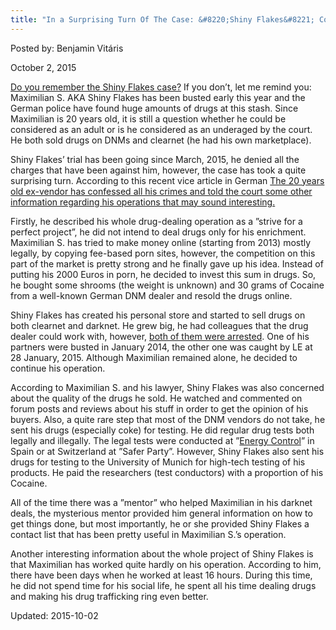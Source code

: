```yaml
---
title: "In a Surprising Turn Of The Case: &#8220;Shiny Flakes&#8221; Confessed"
---
```


Posted by: Benjamin Vitáris 

<span>October 2, 2015</span>





<p><a href="/2015/03/12/shiny-flakes-bust-38-houses-raided/">Do you remember the Shiny Flakes case?</a> If you don’t, let me remind you: Maximilian S. AKA Shiny Flakes has been busted early this year and the German police have found huge amounts of drugs at this stash. Since Maximilian is 20 years old, it is still a question whether he could be considered as an adult or is he considered as an underaged by the court. He both sold drugs on DNMs and clearnet (he had his own marketplace).</p>
<p>Shiny Flakes’ trial has been going since March, 2015, he denied all the charges that have been against him, however, the case has took a quite surprising turn. According to this recent vice article in German <a href="http://motherboard.vice.com/de/read/ueberraschende-wende-im-shiny-flakes-prozess-maximilian-s-sagt-aus-555">The 20 years old ex-vendor has confessed all his crimes and told the court some other information regarding his operations that may sound interesting.</a></p>
<p>Firstly, he described his whole drug-dealing operation as a ”strive for a perfect project”, he did not intend to deal drugs only for his enrichment. Maximilian S. has tried to make money online (starting from 2013) mostly legally, by copying fee-based porn sites, however, the competition on this part of the market is pretty strong and he finally gave up his idea. Instead of putting his 2000 Euros in porn, he decided to invest this sum in drugs. So, he bought some shrooms (the weight is unknown) and 30 grams of Cocaine from a well-known German DNM dealer and resold the drugs online.</p>
<p>Shiny Flakes has created his personal store and started to sell drugs on both clearnet and darknet. He grew big, he had colleagues that the drug dealer could work with, however, <a href="/2015/06/09/5-arrested-dutch-vendors-for-pre-trial-detention/">both of them were arrested</a>. One of his partners were busted in January 2014, the other one was caught by LE at 28 January, 2015. Although Maximilian remained alone, he decided to continue his operation.</p>
<p>According to Maximilian S. and his lawyer, Shiny Flakes was also concerned about the quality of the drugs he sold. He watched and commented on forum posts and reviews about his stuff in order to get the opinion of his buyers. Also, a quite rare step that most of the DNM vendors do not take, he sent his drugs (especially coke) for testing. He did regular drug tests both legally and illegally. The legal tests were conducted at ”<a href="/2014/04/06/energy-control-drug-testing-service-for-deepweb-users/">Energy Control</a>” in Spain or at Switzerland at ”Safer Party”. However, Shiny Flakes also sent his drugs for testing to the University of Munich for high-tech testing of his products. He paid the researchers (test conductors) with a proportion of his Cocaine.</p>
<p>All of the time there was a ”mentor” who helped Maximilian in his darknet deals, the mysterious mentor provided him general information on how to get things done, but most importantly, he or she provided Shiny Flakes a contact list that has been pretty useful in Maximilian S.’s operation.</p>
<p>Another interesting information about the whole project of Shiny Flakes is that Maximilian has worked quite hardly on his operation. According to him, there have been days when he worked at least 16 hours. During this time, he did not spend time for his social life, he spent all his time dealing drugs and making his drug trafficking ring even better.</p>

Updated: 2015-10-02

